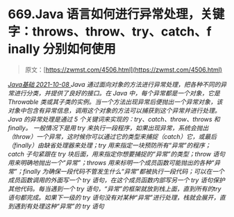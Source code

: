 <!--yml
category: 未分类
date: 0001-01-01 00:00:00
-->

# 669.Java 语言如何进行异常处理，关键字：throws、throw、try、catch、f inally 分别如何使用

> 原文：[https://zwmst.com/4506.html](https://zwmst.com/4506.html)

   [ *Java基础* ](https://zwmst.com/java%e5%9f%ba%e7%a1%80)*[ <time datetime="2021-10-08T23:09:49+08:00"> 2021-10-08 </time> ](https://zwmst.com/4506.html)  Java 通过面向对象的方法进行异常处理，把各种不同的异常进行分类，并提供了良好的接口。在 Java 中，每个异常都是一个对象，它是 Throwable 类或其子类的实例。当一个方法出现异常后便抛出一个异常对象，该对象中包含有异常信息，调用这个对象的方法可以捕获到这个异常并进行处理。Java 的异常处理是通过 5 个关键词来实现的：try、catch、throw、throws 和 finally。
一般情况下是用 try 来执行一段程序，如果出现异常，系统会抛出（throw）一个异常，这时候你可以通过它的类型来捕捉（catch）它，或最后（finally）由缺省处理器来处理；try 用来指定一块预防所有“异常”的程序；catch 子句紧跟在 try 块后面，用来指定你想要捕捉的“异常”的类型；throw 语句用来明确地抛出一个“异常”；throws 用来标明一个成员函数可能抛出的各种“异常”；finally 为确保一段代码不管发生什么“异常”都被执行一段代码；可以在一个成员函数调用的外面写一个 try 语句，在这个成员函数内部写另一个 try 语句保护其他代码。每当遇到一个 try 语句，“异常”的框架就放到栈上面，直到所有的try 语句都完成。如果下一级的 try 语句没有对某种“异常”进行处理，栈就会展开，直到遇到有处理这种“异常”的 try 语句*
